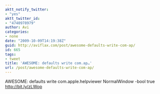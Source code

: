 ```yaml
---
aktt_notify_twitter:
- "yes"
aktt_twitter_id:
- "4740978979"
author: Avi
categories:
- none
date: "2009-10-09T14:19:38Z"
guid: http://aviflax.com/post/awesome-defaults-write-com-ap/
id: 665
tags:
- tweet
title: 'AWESOME: defaults write com.ap…'
url: /post/awesome-defaults-write-com-ap/
---
```

AWESOME: defaults write com.apple.helpviewer NormalWindow -bool true <a href="http://bit.ly/zLWop" rel="nofollow">http://bit.ly/zLWop</a>